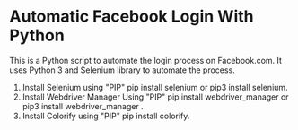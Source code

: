 # Automatic Facebook Login With Python 
This is a Python script to automate the login process on Facebook.com. It uses Python 3 and Selenium library to automate the process.

1. Install Selenium using "PIP" pip install selenium or pip3 install selenium.
2. Install Webdriver Manager Using "PIP" pip install webdriver_manager or pip3 install webdriver_manager .
3. Install Colorify using "PIP" pip install colorify.
